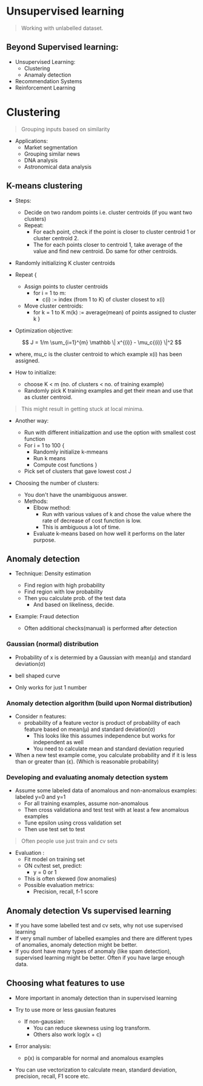 # Unsupervised learning

> Working with unlabelled dataset.

## Beyond Supervised learning:

- Unsupervised Learning:
    - Clustering
    - Anamaly detection
- Recommendation Systems
- Reinforcement Learning

# Clustering

> Grouping inputs based on similarity

- Applications:
    - Market segmentation
    - Grouping similar news
    - DNA analysis
    - Astronomical data analysis

## K-means clustering

- Steps:
    - Decide on two random points i.e. cluster centroids (if you want two clusters)
    - Repeat:
        - For each point, check if the point is closer to cluster centroid 1 or cluster centroid 2.
        - The for each points closer to centroid 1, take average of the value and find new centroid. Do same for other centroids.

- Randomly initializing K cluster centroids
- Repeat {
    - Assign points to cluster centroids
        - for i = 1 to m:
            - c(i) := index (from 1 to K) of cluster closest to x(i)
    - Move cluster centroids:
        - for k = 1 to K
            m(k) := average(mean) of points assigned to cluster k
}

- Optimization objective:

$$ 
J = 1/m \sum_{i=1}^{m} \mathbb \| x^{(i)} - \mu_c{(i)} \|^2
$$

- where, mu_c is the cluster centroid to which example x(i) has been assigned.

- How to initialize:
    - choose K < m (no. of clusters < no. of training example)
    - Randomly pick K training examples and get their mean and use that as cluster centroid.
> This might result in getting stuck at local minima.

- Another way:
    - Run with different initializattion and use the option with smallest cost function
    - For i = 1 to 100 {
        - Randomly initialize k-mmeans
        - Run k means
        - Compute cost functions
    }
    - Pick set of clusters that gave lowest cost J

- Choosing the number of clusters:
    - You don't have the unambiguous answer.
    - Methods:
        - Elbow method:
            - Run with various values of k and chose the value where the rate of decrease of cost function is low.
            - This is ambiguous a lot of time.
        - Evaluate k-means based on how well it performs on the later purpose.

## Anomaly detection

- Technique: Density estimation
    - Find region with high probability
    - Find region with low probability
    - Then you calculate prob. of the test data
        - And based on likeliness, decide.

- Example: Fraud detection
    - Often additional checks(manual) is performed after detection

### Gaussian (normal) distribution
- Probability of x is determied by a Gaussian with mean(μ) and standard deviation(σ)

- bell shaped curve
- Only works for just 1 number

### Anomaly detection algorithm (build upon Normal distribution)

- Consider n features:
    - probability of a feature vector is product of probability of each feature based on mean(μ) and standard deviation(σ)
        - This looks like this assumes independence but works for independent as well   
        - You need to calculate mean and standard deviation requried
- When a new test example come, you calculate probability and if it is less than or greater than (ε). (Which is reasonable probability)

### Developing and evaluating anomaly detection system

- Assume some labeled data of anomalous and non-anomalous examples: labeled y=0 and y=1
    - For all training examples, assume non-anomalous
    - Then cross validationa and test test with at least a few anomalous examples
    - Tune epsilon using cross validation set
    - Then use test set to test
> Often people use just train and cv sets

- Evaluation :
    - Fit model on training set
    - ON cv/test set, predict:
        - y = 0 or 1
    - This is often skewed (low anomalies)
    - Possible evaluation metrics:
        - Precision, recall, f-1 score
    
## Anomaly detection Vs supervised learning

- If you have some labelled test and cv sets, why not use supervised learning
- If very small number of labelled examples and there are different types of anomalies, anomaly detection might be better.
- If you dont have many types of anomaly (like spam detection), supervised learning might be better. Often if you have large enough data.

## Choosing what features to use

- More important in anomaly detection than in supervised learning
- Try to use more or less gausian features
    - If non-gaussian: 
        - You can reduce skewness using log transform.
        - Others also work log(x + c)

- Error analysis:
    - p(x) is comparable for normal and anomalous examples

- You can use vectorization to calculate mean, standard deviation, precision, recall, F1 score etc. 